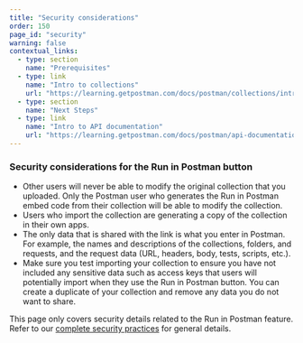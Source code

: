 ```yaml
---
title: "Security considerations"
order: 150
page_id: "security"
warning: false
contextual_links:
  - type: section
    name: "Prerequisites"
  - type: link
    name: "Intro to collections"
    url: "https://learning.getpostman.com/docs/postman/collections/intro-to-collections"
  - type: section
    name: "Next Steps"
  - type: link
    name: "Intro to API documentation"
    url: "https://learning.getpostman.com/docs/postman/api-documentation/documenting-your-api/"
---
```


### Security considerations for the Run in Postman button

* Other users will never be able to modify the original collection that you uploaded. Only the Postman user who generates the Run in Postman embed code from their collection will be able to modify the collection.
* Users who import the collection are generating a copy of the collection in their own apps.
* The only data that is shared with the link is what you enter in Postman. For example, the names and descriptions of the collections, folders, and requests, and the request data (URL, headers, body, tests, scripts, etc.).
* Make sure you test importing your collection to ensure you have not included any sensitive data such as access keys that users will potentially import when they use the Run in Postman button. You can create a duplicate of your collection and remove any data you do not want to share.

This page only covers security details related to the Run in Postman feature. Refer to our [complete security practices](https://www.getpostman.com/security) for general details.
